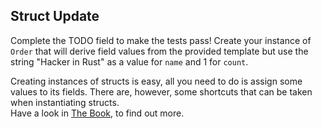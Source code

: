 ﻿## Struct Update

Complete the TODO field to make the tests pass! Create your instance of `Order` that will derive field values from the provided template but use the string "Hacker in Rust" as a value for `name` and 1 for `count`.

<div class="hint">
Creating instances of structs is easy, all you need to do is assign some values to its fields.
There are, however, some shortcuts that can be taken when instantiating structs.
</div>

<div class="hint">
Have a look in <a href="https://doc.rust-lang.org/stable/book/ch05-01-defining-structs.html#creating-instances-from-other-instances-with-struct-update-syntax">The Book</a>, to find out more. 
</div>

